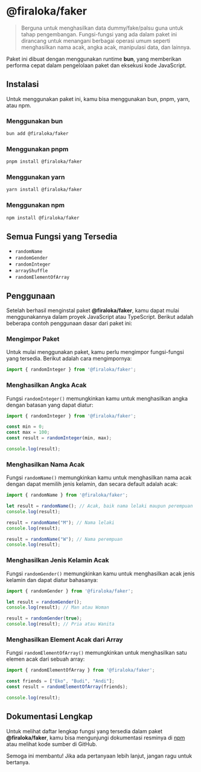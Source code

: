 # @firaloka/faker
> Berguna untuk menghasilkan data dummy/fake/palsu guna untuk tahap pengembangan. Fungsi-fungsi yang ada dalam paket ini dirancang untuk menangani berbagai operasi umum seperti menghasilkan nama acak, angka acak, manipulasi data, dan lainnya.

Paket ini dibuat dengan menggunakan runtime **bun**, yang memberikan performa cepat dalam pengelolaan paket dan eksekusi kode JavaScript.

## Instalasi
Untuk menggunakan paket ini, kamu bisa menggunakan bun, pnpm, yarn, atau npm.

### Menggunakan bun
```bash
bun add @firaloka/faker
```
### Menggunakan pnpm
```bash
pnpm install @firaloka/faker
```
### Menggunakan yarn
```bash
yarn install @firaloka/faker
```
### Menggunakan npm
```bash
npm install @firaloka/faker
```

## Semua Fungsi yang Tersedia
- `randomName`
- `randomGender`
- `randomInteger`
- `arrayShuffle`
- `randomElementOfArray`

## Penggunaan
Setelah berhasil menginstal paket **@firaloka/faker**, kamu dapat mulai menggunakannya dalam proyek JavaScript atau TypeScript. Berikut adalah beberapa contoh penggunaan dasar dari paket ini:

### Mengimpor Paket
Untuk mulai menggunakan paket, kamu perlu mengimpor fungsi-fungsi yang tersedia. Berikut adalah cara mengimpornya:

```typescript
import { randomInteger } from '@firaloka/faker';
```

### Menghasilkan Angka Acak
Fungsi `randomInteger()` memungkinkan kamu untuk menghasilkan angka dengan batasan yang dapat diatur:

```typescript
import { randomInteger } from '@firaloka/faker';

const min = 0;
const max = 100;
const result = randomInteger(min, max);

console.log(result);
```

### Menghasilkan Nama Acak
Fungsi `randomName()` memungkinkan kamu untuk menghasilkan nama acak dengan dapat memilih jenis kelamin, dan secara default adalah acak:

```typescript
import { randomName } from '@firaloka/faker';

let result = randomName(); // Acak, baik nama lelaki maupun perempuan
console.log(result);

result = randomName("M"); // Nama lelaki
console.log(result);

result = randomName("W"); // Nama perempuan
console.log(result);
```

### Menghasilkan Jenis Kelamin Acak
Fungsi `randomGender()` memungkinkan kamu untuk menghasilkan acak jenis kelamin dan dapat diatur bahasanya:

```typescript
import { randomGender } from '@firaloka/faker';

let result = randomGender();
console.log(result); // Man atau Woman

result = randomGender(true);
console.log(result); // Pria atau Wanita
```

### Menghasilkan Element Acak dari Array
Fungsi `randomElementOfArray()` memungkinkan untuk menghasilkan satu elemen acak dari sebuah array:

```typescript
import { randomElementOfArray } from '@firaloka/faker';

const friends = ["Eko", "Budi", "Andi"];
const result = randomElementOfArray(friends);

console.log(result);
```

## Dokumentasi Lengkap
Untuk melihat daftar lengkap fungsi yang tersedia dalam paket **@firaloka/faker**, kamu bisa mengunjungi dokumentasi resminya di [npm](https://www.npmjs.com/package/@firaloka/faker) atau melihat kode sumber di GitHub.

Semoga ini membantu! Jika ada pertanyaan lebih lanjut, jangan ragu untuk bertanya.
